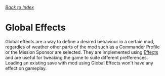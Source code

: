[*Back to Index*](index.md.html)
# Global Effects

Global effects are a way to define a desired behaviour in a certain mod, regardles of weather other parts of the mod such as a Commander Profile or the Mission Sponsor are selected. They are implemented using [Effects](ModItemEffects.md.html) and are useful for tweaking the game to suite different prefferences. Loading an existing save with mod using Global Effects won't have any effect on gameplay.

